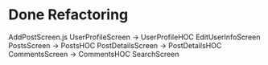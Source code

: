 # Done Refactoring

AddPostScreen.js
UserProfileScreen -> UserProfileHOC
EditUserInfoScreen
PostsScreen -> PostsHOC
PostDetailsScreen -> PostDetailsHOC
CommentsScreen -> CommentsHOC
SearchScreen

